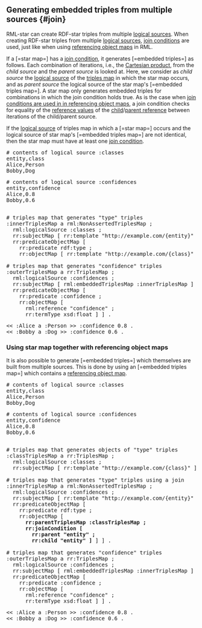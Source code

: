 ## Generating embedded triples from multiple sources {#join}

RML-star can create RDF-star triples from multiple [logical sources](https://rml.io/specs/rml/#logical-source).
When creating RDF-star triples from multiple [logical sources](https://rml.io/specs/rml/#logical-source), [join conditions](https://rml.io/specs/rml/#join-condition) are used, just like when using [referencing object maps](https://rml.io/specs/rml/#referencing-object-map) in RML.

If a [=star map=] has a [join condition](https://rml.io/specs/rml/#join-condition), it generates [=embedded triples=] as follows. Each combination of iterations, i.e., the [Cartesian product](https://en.wikipedia.org/wiki/Cartesian_product), from the *child source* and the *parent source* is looked at. Here, we consider as <dfn>child source</dfn> the [logical source](https://rml.io/specs/rml/#logical-source) of the [triples map](https://rml.io/specs/rml/#triples-map) in which the star map occurs, and as <dfn>parent source</dfn> the logical source of the star map's [=embedded triples map=]. A star map only generates embedded triples for combinations in which the join condition holds true. As is the case when [join conditions are used in in referencing object maps](https://rml.io/specs/rml/#logical-join), a join condition checks for equality of the [reference values](https://rml.io/specs/rml/#reference-value) of the [child](https://rml.io/specs/rml/#child-reference)/[parent reference](https://rml.io/specs/rml/#parent-reference) between iterations of the child/parent source.

<!--Following criterion is taken almost verbatim from the RML spec, mutatis mutandi: https://rml.io/specs/rml/#parent-query -->
If the [logical source](https://rml.io/specs/rml/#logical-source) of triples map in which a [=star map=] occurs and the logical source of star map's [=embedded triples map=] are not identical, then the star map must have at least one [join condition](https://rml.io/specs/rml/#join-condition). 

<pre class="ex-input">
# contents of logical source :classes
entity,class
Alice,Person
Bobby,Dog
</pre>

<pre class="ex-input">
# contents of logical source :confidences
entity,confidence
Alice,0.8
Bobby,0.6
</pre>

<pre class="ex-mapping nohighlight"><!-- nohighlight because otherwise the bolding is lost and we don't use highlighting anyway-->
# triples map that generates "type" triples
:innerTriplesMap a rml:NonAssertedTriplesMap ;
  rml:logicalSource :classes ;
  rr:subjectMap [ rr:template "http://example.com/{entity}" ] ;
  rr:predicateObjectMap [
    rr:predicate rdf:type ;
    rr:objectMap [ rr:template "http://example.com/{class}" ] ] .
    
# triples map that generates "confidence" triples
:outerTriplesMap a rr:TriplesMap ;
  rml:logicalSource :confidences ;
  rr:subjectMap [ rml:embeddedTriplesMap :innerTriplesMap ] ;
  rr:predicateObjectMap [
    rr:predicate :confidence ;
    rr:objectMap [ 
      rml:reference "confidence" ;
      rr:termType xsd:float ] ] .
</pre>

<pre class="ex-output">
<< :Alice a :Person >> :confidence 0.8 .
<< :Bobby a :Dog >> :confidence 0.6 .
</pre>

### Using star map together with referencing object maps

It is also possible to generate [=embedded triples=] which themselves are built from multiple sources.
This is done by using an [=embedded triples map=] which contains a [referencing object map](https://rml.io/specs/rml/#referencing-object-map).

<pre class="ex-input">
# contents of logical source :classes
entity,class
Alice,Person
Bobby,Dog
</pre>

<pre class="ex-input">
# contents of logical source :confidences
entity,confidence
Alice,0.8
Bobby,0.6
</pre>

<pre class="ex-mapping nohighlight"><!-- nohighlight because otherwise the bolding is lost and we don't use highlighting anyway-->
# triples map that generates objects of "type" triples
:classTriplesMap a rr:TriplesMap ;
  rml:logicalSource :classes ;
  rr:subjectMap [ rr:template "http://example.com/{class}" ].

# triples map that generates "type" triples using a join
:innerTriplesMap a rml:NonAssertedTriplesMap ;
  rml:logicalSource :confidences ;
  rr:subjectMap [ rr:template "http://example.com/{entity}" ] ;
  rr:predicateObjectMap [
    rr:predicate rdf:type ;
    rr:objectMap [ 
      <b>rr:parentTriplesMap :classTriplesMap ;
      rr:joinCondition [
        rr:parent "entity" ;
        rr:child "entity" ]</b> ] ] .
    
# triples map that generates "confidence" triples
:outerTriplesMap a rr:TriplesMap ;
  rml:logicalSource :confidences ;
  rr:subjectMap [ rml:embeddedTriplesMap :innerTriplesMap ] ;
  rr:predicateObjectMap [
    rr:predicate :confidence ;
    rr:objectMap [ 
      rml:reference "confidence" ;
      rr:termType xsd:float ] ] .
</pre>

<pre class="ex-output">
<< :Alice a :Person >> :confidence 0.8 .
<< :Bobby a :Dog >> :confidence 0.6 .
</pre>